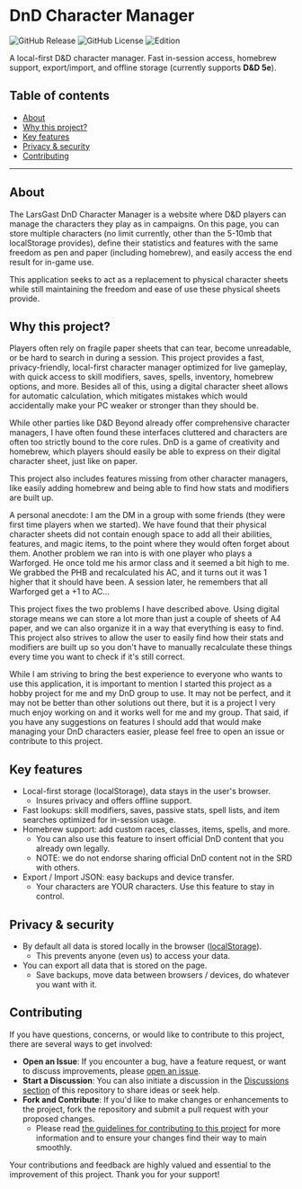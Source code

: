 # DnD Character Manager

![GitHub Release](https://img.shields.io/github/v/release/LarsGast/dnd-character-manager)
![GitHub License](https://img.shields.io/github/license/LarsGast/dnd-character-manager)
![Edition](https://img.shields.io/badge/edition-5e-blue)

A local-first D&D character manager. Fast in-session access, homebrew support, export/import, and offline storage (currently supports **D&D 5e**).

## Table of contents

- [About](#about)
- [Why this project?](#why-this-project)
- [Key features](#key-features)
- [Privacy & security](#privacy--security)
- [Contributing](#contributing)

---

## About

The LarsGast DnD Character Manager is a website where D&D players can manage the characters they play as in campaigns. On this page, you can store multiple characters (no limit currently, other than the 5-10mb that localStorage provides), define their statistics and features with the same freedom as pen and paper (including homebrew), and easily access the end result for in-game use.

This application seeks to act as a replacement to physical character sheets while still maintaining the freedom and ease of use these physical sheets provide.

## Why this project?

Players often rely on fragile paper sheets that can tear, become unreadable, or be hard to search in during a session. This project provides a fast, privacy-friendly, local-first character manager optimized for live gameplay, with quick access to skill modifiers, saves, spells, inventory, homebrew options, and more. Besides all of this, using a digital character sheet allows for automatic calculation, which mitigates mistakes which would accidentally make your PC weaker or stronger than they should be.

While other parties like D&D Beyond already offer comprehensive character managers, I have often found these interfaces cluttered and characters are often too strictly bound to the core rules. DnD is a game of creativity and homebrew, which players should easily be able to express on their digital character sheet, just like on paper.

This project also includes features missing from other character managers, like easily adding homebrew and being able to find how stats and modifiers are built up.

A personal anecdote: I am the DM in a group with some friends (they were first time players when we started). We have found that their physical character sheets did not contain enough space to add all their abilities, features, and magic items, to the point where they would often forget about them. Another problem we ran into is with one player who plays a Warforged. He once told me his armor class and it seemed a bit high to me. We grabbed the PHB and recalculated his AC, and it turns out it was 1 higher that it should have been. A session later, he remembers that all Warforged get a +1 to AC...

This project fixes the two problems I have described above. Using digital storage means we can store a lot more than just a couple of sheets of A4 paper, and we can also organize it in a way that everything is easy to find. This project also strives to allow the user to easily find how their stats and modifiers are built up so you don't have to manually recalculate these things every time you want to check if it's still correct.

While I am striving to bring the best experience to everyone who wants to use this application, it is important to mention I started this project as a hobby project for me and my DnD group to use. It may not be perfect, and it may not be better than other solutions out there, but it is a project I very much enjoy working on and it works well for me and my group. That said, if you have any suggestions on features I should add that would make managing your DnD characters easier, please feel free to open an issue or contribute to this project.

## Key features

- Local-first storage (localStorage), data stays in the user's browser.
    - Insures privacy and offers offline support.
- Fast lookups: skill modifiers, saves, passive stats, spell lists, and item searches optimized for in-session usage.
- Homebrew support: add custom races, classes, items, spells, and more.
    - You can also use this feature to insert official DnD content that you already own legally. 
    - NOTE: we do not endorse sharing official DnD content not in the SRD with others.
- Export / Import JSON: easy backups and device transfer.
    - Your characters are YOUR characters. Use this feature to stay in control.

## Privacy & security
- By default all data is stored locally in the browser ([localStorage](https://developer.mozilla.org/en-US/docs/Web/API/Window/localStorage)).
    - This prevents anyone (even us) to access your data.
- You can export all data that is stored on the page.
    - Save backups, move data between browsers / devices, do whatever you want with it.

## Contributing
If you have questions, concerns, or would like to contribute to this project, there are several ways to get involved:

- **Open an Issue**: If you encounter a bug, have a feature request, or want to discuss improvements, please [open an issue](https://github.com/LarsGast/dnd-character-manager/issues).
- **Start a Discussion**: You can also initiate a discussion in the [Discussions section](https://github.com/LarsGast/dnd-character-manager/discussions) of this repository to share ideas or seek help.
- **Fork and Contribute**: If you'd like to make changes or enhancements to the project, fork the repository and submit a pull request with your proposed changes.
    - Please read [the guidelines for contributing to this project](./docs/CONTRIBUTING.md) for more information and to ensure your changes find their way to main smoothly.

Your contributions and feedback are highly valued and essential to the improvement of this project. Thank you for your support!